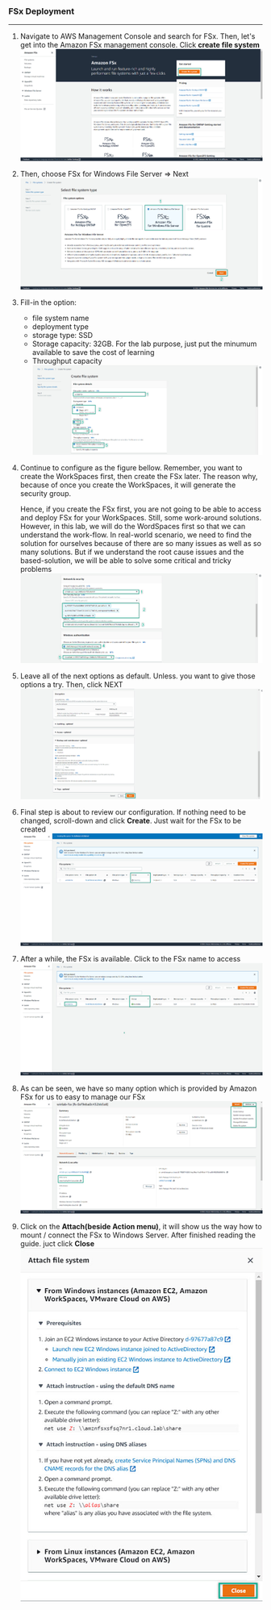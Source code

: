 ### FSx Deployment
---

1. Navigate to AWS Management Console and search for FSx. Then, let's get into the Amazon FSx management console. Click **create file system**
![fsx-deployment](../../images/fsx-deployment-1.jpg)  

2. Then, choose FSx for Windows File Server => Next
![fsx-deployment](../../images/fsx-deployment-2.jpg)  

3. Fill-in the option:
   - file system name
   - deployment type
   - storage type: SSD
   - Storage capacity: 32GB. For the lab purpose, just put the minumum available to save the cost of learning
   - Throughput capacity
![fsx-deployment](../../images/fsx-deployment-3.jpg)  

4. Continue to configure as the figure bellow. Remember, you want to create the WorkSpaces first, then create the FSx later. The reason why, because of once you create the WorkSpaces, it will generate the security group.  

    Hence, if you create the FSx first, you are not going to be able to access and deploy FSx for your WorkSpaces. Still, some work-around solutions. However, in this lab, we will do the WordSpaces first so that we can understand the work-flow. In real-world scenario, we need to find the solution for ourselves because of there are so many issues as well as so many solutions. But if we understand the root cause issues and the based-solution, we will be able to solve some critical and tricky problems
![fsx-deployment](../../images/fsx-deployment-4.jpg)  

5. Leave all of the next options as default. Unless. you want to give those options a try. Then, click NEXT
![fsx-deployment](../../images/fsx-deployment-5.jpg)  

6. Final step is about to review our configuration. If nothing need to be changed, scroll-down and click **Create**. Just wait for the FSx to be created
![fsx-deployment](../../images/fsx-deployment-6.jpg)  

7. After a while, the FSx is available. Click to the FSx name to access 
![fsx-deployment](../../images/fsx-deployment-7.jpg)  

8. As can be seen, we have so many option which is provided by Amazon FSx for us to easy to manage our FSx
![fsx-deployment](../../images/fsx-deployment-8.jpg)  

9. Click on the **Attach(beside Action menu)**, it will show us the way how to mount / connect the FSx to Windows Server. After finished reading the guide. juct click **Close**
![fsx-deployment](../../images/fsx-deployment-9.jpg)  


